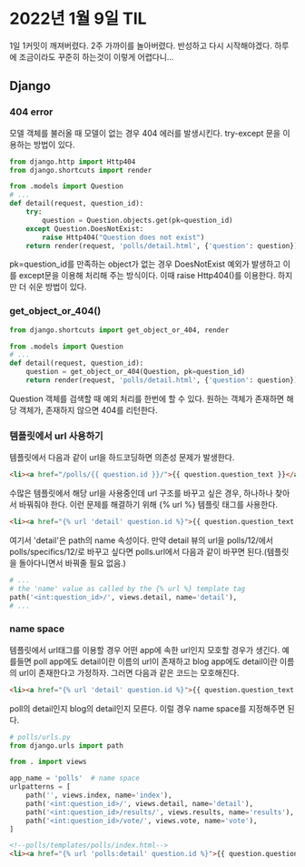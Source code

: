 # 2022년 1월 9일 TIL
1일 1커밋이 깨져버렸다. 2주 가까이를 놀아버렸다. 반성하고 다시 시작해야겠다. 하루에 조금이라도 꾸준히 하는것이 이렇게 어렵다니...

## Django
### 404 error
모델 객체를 불러올 때 모델이 없는 경우 404 에러를 발생시킨다. try-except 문을 이용하는 방법이 있다.
```python
from django.http import Http404
from django.shortcuts import render

from .models import Question
# ...
def detail(request, question_id):
    try:
        question = Question.objects.get(pk=question_id)
    except Question.DoesNotExist:
        raise Http404("Question does not exist")
    return render(request, 'polls/detail.html', {'question': question})
```
pk=question_id를 만족하는 object가 없는 경우 DoesNotExist 예외가 발생하고 이를 except문을 이용해 처리해 주는 방식이다. 이때 raise Http404()를 이용한다. 하지만 더 쉬운 방법이 있다. 
### get_object_or_404()
```python
from django.shortcuts import get_object_or_404, render

from .models import Question
# ...
def detail(request, question_id):
    question = get_object_or_404(Question, pk=question_id)
    return render(request, 'polls/detail.html', {'question': question})
```
Question 객체를 검색할 때 예외 처리를 한번에 할 수 있다. 원하는 객체가 존재하면 해당 객체가, 존재하지 않으면 404를 리턴한다. 
### 템플릿에서 url 사용하기
템플릿에서 다음과 같이 url을 하드코딩하면 의존성 문제가 발생한다.
```html
<li><a href="/polls/{{ question.id }}/">{{ question.question_text }}</a></li>
```
수많은 템플릿에서 해당 url을 사용중인데 url 구조를 바꾸고 싶은 경우, 하나하나 찾아서 바꿔줘야 한다. 이런 문제를 해결하기 위해 {% url %} 템플릿 태그를 사용한다.
```html
<li><a href="{% url 'detail' question.id %}">{{ question.question_text }}</a></li>
```
여기서 'detail'은 path의 name 속성이다. 만약 detail 뷰의 url을 polls/12/에서 polls/specifics/12/로 바꾸고 싶다면 polls.url에서 다음과 같이 바꾸면 된다.(템플릿을 돌아다니면서 바꿔줄 필요 없음.)
```python
# ...
# the 'name' value as called by the {% url %} template tag
path('<int:question_id>/', views.detail, name='detail'),
# ...
```
### name space
템플릿에서 url태그를 이용할 경우 어떤 app에 속한 url인지 모호할 경우가 생긴다. 예를들면 poll app에도 detail이란 이름의 url이 존재하고 blog app에도 detail이란 이름의 url이 존재한다고 가정하자. 그러면 다음과 같은 코드는 모호해진다.
```html
<li><a href="{% url 'detail' question.id %}">{{ question.question_text }}</a></li>
```
poll의 detail인지 blog의 detail인지 모른다. 이럴 경우 name space를 지정해주면 된다.
```python
# polls/urls.py
from django.urls import path

from . import views

app_name = 'polls'  # name space
urlpatterns = [
    path('', views.index, name='index'),
    path('<int:question_id>/', views.detail, name='detail'),
    path('<int:question_id>/results/', views.results, name='results'),
    path('<int:question_id>/vote/', views.vote, name='vote'),
]
```
```html
<!--polls/templates/polls/index.html-->
<li><a href="{% url 'polls:detail' question.id %}">{{ question.question_text }}</a></li>
```